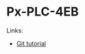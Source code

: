 # Px-PLC-4EB

Links:
- [Git tutorial](https://zarkom.notion.site/zarkom/Introduction-to-Git-ac396a0697704709a12b6a0e545db049)
